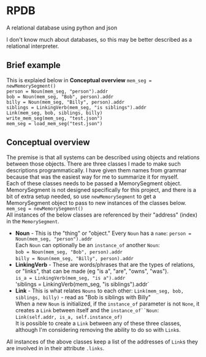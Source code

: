 # RPDB
A relational database using python and json

I don't know much about databases, so this may be better described as a relational interpreter.

## Brief example
This is explaied below in **Conceptual overview**
`mem_seg = newMemorySegment()`
<br>`person = Noun(mem_seg, "person").addr`
<br>`bob = Noun(mem_seg, "Bob", person).addr`
<br>`billy = Noun(mem_seg, "Billy", person).addr`
<br>`siblings = LinkingVerb(mem_seg, "is siblings").addr`
<br>`Link(mem_seg, bob, siblings, billy)`
<br>`write_mem_seg(mem_seg, "test.json")`
<br>`mem_seg = load_mem_seg("test.json")`

## Conceptual overview
The premise is that all systems can be described using objects and relations between those objects.
There are three classes I made to make such descriptions programmatically.
I have given them names from grammar because that was the easiest way for me to summarize it for myself.
<br>Each of these classes needs to be passed a MemorySegment object. 
MemorySegment is not designed specifically for this project, and there is a bit of extra setup needed, so use `newMemorySegment` to get a MemorySegment object to pass to new instances of the classes below.
<br>`mem_seg = newMemorySegment()`
<br> All instances of the below classes are referenced by their "address" (index) in the `MemorySegment`.
- **Noun** - This is the "thing" or "object." Every `Noun` has a `name`: `person = Noun(mem_seg, "person").addr`
<br>Each `Noun` can optionally be an `instance_of` another `Noun`: 
<br>`bob = Noun(mem_seg, "Bob", person).addr`
<br>`billy = Noun(mem_seg, "Billy", person).addr`
- **LinkingVerb** - These are words/phrases that are the types of relations, or "links", that can be made (eg "is a", "are", "owns", "was"). 
<br>`is_a = LinkingVerb(mem_seg, "is a").addr`
<br>'siblings = LinkingVerb(mem_seg, "is siblings").addr`
- **Link** - This is what relates `Nouns` to each other: `Link(mem_seg, bob, siblings, billy)` - read as "Bob is siblings with Billy"
<br>When a new `Noun` is initialized, if the `instance_of` parameter is not `None`, it creates a `Link` between itself and the `instance_of``Noun`: `Link(self.addr, is_a, self.instance_of)`
<br>It is possible to create a `Link` between any of these three classes, although I'm considering removing the ability to do so with `Link`s.

All instances of the above classes keep a list of the addresses of `Link`s they are involved in in their attribute `.links`.
